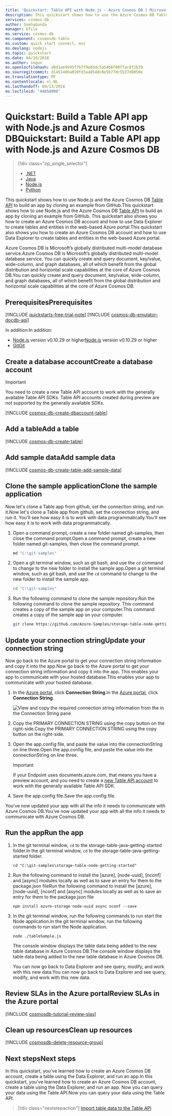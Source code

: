 ```yaml
---
title: 'Quickstart: Table API with Node.js - Azure Cosmos DB | Microsoft Docs'
description: This quickstart shows how to use the Azure Cosmos DB Table API to create an application with the Azure portal and Node.js
services: cosmos-db
author: SnehaGunda
manager: kfile
ms.service: cosmos-db
ms.component: cosmosdb-table
ms.custom: quick start connect, mvc
ms.devlang: nodejs
ms.topic: quickstart
ms.date: 04/10/2018
ms.author: sngun
ms.openlocfilehash: d8d1ae9e95f76ff9e03dc5a54b6f00ffac8f2b39
ms.sourcegitcommit: d1451406a010fd3aa854dc8e5b77dc5537d8050e
ms.translationtype: MT
ms.contentlocale: nl-NL
ms.lasthandoff: 09/13/2018
ms.locfileid: "44858006"
---
```

# <a name="quickstart-build-a-table-api-app-with-nodejs-and-azure-cosmos-db"></a><span data-ttu-id="8e7b4-103">Quickstart: Build a Table API app with Node.js and Azure Cosmos DB</span><span class="sxs-lookup"><span data-stu-id="8e7b4-103">Quickstart: Build a Table API app with Node.js and Azure Cosmos DB</span></span>

> [!div class="op_single_selector"]
> * [.NET](create-table-dotnet.md)
> * [Java](create-table-java.md)
> * [Node.js](create-table-nodejs.md)
> * [Python](create-table-python.md)
> 

<span data-ttu-id="8e7b4-108">This quickstart shows how to use Node.js and the Azure Cosmos DB [Table API](table-introduction.md) to build an app by cloning an example from GitHub.</span><span class="sxs-lookup"><span data-stu-id="8e7b4-108">This quickstart shows how to use Node.js and the Azure Cosmos DB [Table API](table-introduction.md) to build an app by cloning an example from GitHub.</span></span> <span data-ttu-id="8e7b4-109">This quickstart also shows you how to create an Azure Cosmos DB account and how to use Data Explorer to create tables and entities in the web-based Azure portal.</span><span class="sxs-lookup"><span data-stu-id="8e7b4-109">This quickstart also shows you how to create an Azure Cosmos DB account and how to use Data Explorer to create tables and entities in the web-based Azure portal.</span></span>

<span data-ttu-id="8e7b4-110">Azure Cosmos DB is Microsoft’s globally distributed multi-model database service.</span><span class="sxs-lookup"><span data-stu-id="8e7b4-110">Azure Cosmos DB is Microsoft’s globally distributed multi-model database service.</span></span> <span data-ttu-id="8e7b4-111">You can quickly create and query document, key/value, wide-column, and graph databases, all of which benefit from the global distribution and horizontal scale capabilities at the core of Azure Cosmos DB.</span><span class="sxs-lookup"><span data-stu-id="8e7b4-111">You can quickly create and query document, key/value, wide-column, and graph databases, all of which benefit from the global distribution and horizontal scale capabilities at the core of Azure Cosmos DB.</span></span> 

## <a name="prerequisites"></a><span data-ttu-id="8e7b4-112">Prerequisites</span><span class="sxs-lookup"><span data-stu-id="8e7b4-112">Prerequisites</span></span>

[!INCLUDE [quickstarts-free-trial-note](../../includes/quickstarts-free-trial-note.md)]
[!INCLUDE [cosmos-db-emulator-docdb-api](../../includes/cosmos-db-emulator-docdb-api.md)]

<span data-ttu-id="8e7b4-113">In addition:</span><span class="sxs-lookup"><span data-stu-id="8e7b4-113">In addition:</span></span>

* <span data-ttu-id="8e7b4-114">[Node.js](https://nodejs.org/en/) version v0.10.29 or higher</span><span class="sxs-lookup"><span data-stu-id="8e7b4-114">[Node.js](https://nodejs.org/en/) version v0.10.29 or higher</span></span>
* [<span data-ttu-id="8e7b4-115">Git</span><span class="sxs-lookup"><span data-stu-id="8e7b4-115">Git</span></span>](http://git-scm.com/)

## <a name="create-a-database-account"></a><span data-ttu-id="8e7b4-116">Create a database account</span><span class="sxs-lookup"><span data-stu-id="8e7b4-116">Create a database account</span></span>

> [!IMPORTANT] 
> You need to create a new Table API account to work with the generally available Table API SDKs. Table API accounts created during preview are not supported by the generally available SDKs.
>

[!INCLUDE [cosmos-db-create-dbaccount-table](../../includes/cosmos-db-create-dbaccount-table.md)]

## <a name="add-a-table"></a><span data-ttu-id="8e7b4-119">Add a table</span><span class="sxs-lookup"><span data-stu-id="8e7b4-119">Add a table</span></span>

[!INCLUDE [cosmos-db-create-table](../../includes/cosmos-db-create-table.md)]

## <a name="add-sample-data"></a><span data-ttu-id="8e7b4-120">Add sample data</span><span class="sxs-lookup"><span data-stu-id="8e7b4-120">Add sample data</span></span>

[!INCLUDE [cosmos-db-create-table-add-sample-data](../../includes/cosmos-db-create-table-add-sample-data.md)]

## <a name="clone-the-sample-application"></a><span data-ttu-id="8e7b4-121">Clone the sample application</span><span class="sxs-lookup"><span data-stu-id="8e7b4-121">Clone the sample application</span></span>

<span data-ttu-id="8e7b4-122">Now let's clone a Table app from github, set the connection string, and run it.</span><span class="sxs-lookup"><span data-stu-id="8e7b4-122">Now let's clone a Table app from github, set the connection string, and run it.</span></span> <span data-ttu-id="8e7b4-123">You'll see how easy it is to work with data programmatically.</span><span class="sxs-lookup"><span data-stu-id="8e7b4-123">You'll see how easy it is to work with data programmatically.</span></span> 

1. <span data-ttu-id="8e7b4-124">Open a command prompt, create a new folder named git-samples, then close the command prompt.</span><span class="sxs-lookup"><span data-stu-id="8e7b4-124">Open a command prompt, create a new folder named git-samples, then close the command prompt.</span></span>

    ```bash
    md "C:\git-samples"
    ```

2. <span data-ttu-id="8e7b4-125">Open a git terminal window, such as git bash, and use the `cd` command to change to the new folder to install the sample app.</span><span class="sxs-lookup"><span data-stu-id="8e7b4-125">Open a git terminal window, such as git bash, and use the `cd` command to change to the new folder to install the sample app.</span></span>

    ```bash
    cd "C:\git-samples"
    ```

3. <span data-ttu-id="8e7b4-126">Run the following command to clone the sample repository.</span><span class="sxs-lookup"><span data-stu-id="8e7b4-126">Run the following command to clone the sample repository.</span></span> <span data-ttu-id="8e7b4-127">This command creates a copy of the sample app on your computer.</span><span class="sxs-lookup"><span data-stu-id="8e7b4-127">This command creates a copy of the sample app on your computer.</span></span>

    ```bash
    git clone https://github.com/Azure-Samples/storage-table-node-getting-started.git
    ```

## <a name="update-your-connection-string"></a><span data-ttu-id="8e7b4-128">Update your connection string</span><span class="sxs-lookup"><span data-stu-id="8e7b4-128">Update your connection string</span></span>

<span data-ttu-id="8e7b4-129">Now go back to the Azure portal to get your connection string information and copy it into the app.</span><span class="sxs-lookup"><span data-stu-id="8e7b4-129">Now go back to the Azure portal to get your connection string information and copy it into the app.</span></span> <span data-ttu-id="8e7b4-130">This enables your app to communicate with your hosted database.</span><span class="sxs-lookup"><span data-stu-id="8e7b4-130">This enables your app to communicate with your hosted database.</span></span> 

1. <span data-ttu-id="8e7b4-131">In the [Azure portal](http://portal.azure.com/), click **Connection String**.</span><span class="sxs-lookup"><span data-stu-id="8e7b4-131">In the [Azure portal](http://portal.azure.com/), click **Connection String**.</span></span> 

    ![View and copy the required connection string information from the in the Connection String pane](./media/create-table-nodejs/connection-string.png)

2. <span data-ttu-id="8e7b4-133">Copy the PRIMARY CONNECTION STRING using the copy button on the right-side.</span><span class="sxs-lookup"><span data-stu-id="8e7b4-133">Copy the PRIMARY CONNECTION STRING using the copy button on the right-side.</span></span>

3. <span data-ttu-id="8e7b4-134">Open the app.config file, and paste the value into the connectionString on line three.</span><span class="sxs-lookup"><span data-stu-id="8e7b4-134">Open the app.config file, and paste the value into the connectionString on line three.</span></span> 

    > [!IMPORTANT]
    > If your Endpoint uses documents.azure.com, that means you have a preview account, and you need to create a [new Table API account](#create-a-database-account) to work with the generally available Table API SDK.
    >

3. <span data-ttu-id="8e7b4-136">Save the app.config file.</span><span class="sxs-lookup"><span data-stu-id="8e7b4-136">Save the app.config file.</span></span>

<span data-ttu-id="8e7b4-137">You've now updated your app with all the info it needs to communicate with Azure Cosmos DB.</span><span class="sxs-lookup"><span data-stu-id="8e7b4-137">You've now updated your app with all the info it needs to communicate with Azure Cosmos DB.</span></span> 

## <a name="run-the-app"></a><span data-ttu-id="8e7b4-138">Run the app</span><span class="sxs-lookup"><span data-stu-id="8e7b4-138">Run the app</span></span>

1. <span data-ttu-id="8e7b4-139">In the git terminal window, `cd` to the storage-table-java-getting-started folder.</span><span class="sxs-lookup"><span data-stu-id="8e7b4-139">In the git terminal window, `cd` to the storage-table-java-getting-started folder.</span></span>

    ```
    cd "C:\git-samples\storage-table-node-getting-started"
    ```

2. <span data-ttu-id="8e7b4-140">Run the following command to install the [azure], [node-uuid], [nconf] and [async] modules locally as well as to save an entry for them to the package.json file</span><span class="sxs-lookup"><span data-stu-id="8e7b4-140">Run the following command to install the [azure], [node-uuid], [nconf] and [async] modules locally as well as to save an entry for them to the package.json file</span></span>

   ```
   npm install azure-storage node-uuid async nconf --save
   ```

2. <span data-ttu-id="8e7b4-141">In the git terminal window, run the following commands to run start the Node application.</span><span class="sxs-lookup"><span data-stu-id="8e7b4-141">In the git terminal window, run the following commands to run start the Node application.</span></span>

    ```
    node ./tableSample.js 
    ```

    <span data-ttu-id="8e7b4-142">The console window displays the table data being added to the new table database in Azure Cosmos DB.</span><span class="sxs-lookup"><span data-stu-id="8e7b4-142">The console window displays the table data being added to the new table database in Azure Cosmos DB.</span></span>

    <span data-ttu-id="8e7b4-143">You can now go back to Data Explorer and see query, modify, and work with this new data.</span><span class="sxs-lookup"><span data-stu-id="8e7b4-143">You can now go back to Data Explorer and see query, modify, and work with this new data.</span></span> 

## <a name="review-slas-in-the-azure-portal"></a><span data-ttu-id="8e7b4-144">Review SLAs in the Azure portal</span><span class="sxs-lookup"><span data-stu-id="8e7b4-144">Review SLAs in the Azure portal</span></span>

[!INCLUDE [cosmosdb-tutorial-review-slas](../../includes/cosmos-db-tutorial-review-slas.md)]

## <a name="clean-up-resources"></a><span data-ttu-id="8e7b4-145">Clean up resources</span><span class="sxs-lookup"><span data-stu-id="8e7b4-145">Clean up resources</span></span>

[!INCLUDE [cosmosdb-delete-resource-group](../../includes/cosmos-db-delete-resource-group.md)]

## <a name="next-steps"></a><span data-ttu-id="8e7b4-146">Next steps</span><span class="sxs-lookup"><span data-stu-id="8e7b4-146">Next steps</span></span>

<span data-ttu-id="8e7b4-147">In this quickstart, you've learned how to create an Azure Cosmos DB account, create a table using the Data Explorer, and run an app.</span><span class="sxs-lookup"><span data-stu-id="8e7b4-147">In this quickstart, you've learned how to create an Azure Cosmos DB account, create a table using the Data Explorer, and run an app.</span></span>  <span data-ttu-id="8e7b4-148">Now you can query your data using the Table API.</span><span class="sxs-lookup"><span data-stu-id="8e7b4-148">Now you can query your data using the Table API.</span></span>  

> [!div class="nextstepaction"]
> [Import table data to the Table API](table-import.md)
